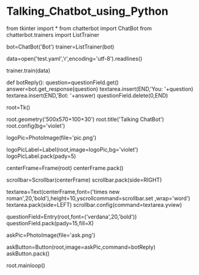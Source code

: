 # Talking_Chatbot_using_Python
from tkinter import *
from chatterbot import ChatBot
from chatterbot.trainers import ListTrainer


bot=ChatBot('Bot')
trainer=ListTrainer(bot)

data=open('test.yaml','r',encoding='utf-8').readlines()

trainer.train(data)

def botReply():
    question=questionField.get()
    answer=bot.get_response(question)
    textarea.insert(END,'You: '+question)
    textarea.insert(END,'Bot: '+answer)
    questionField.delete(0,END)



root=Tk()

root.geometry('500x570+100+30')
root.title('Talking ChatBot')
root.config(bg='violet')

logoPic=PhotoImage(file='pic.png')

logoPicLabel=Label(root,image=logoPic,bg='violet')
logoPicLabel.pack(pady=5)

centerFrame=Frame(root)
centerFrame.pack()

scrollbar=Scrollbar(centerFrame)
scrollbar.pack(side=RIGHT)

textarea=Text(centerFrame,font=('times new roman',20,'bold'),height=10,yscrollcommand=scrollbar.set
              ,wrap='word')
textarea.pack(side=LEFT)
scrollbar.config(command=textarea.yview)

questionField=Entry(root,font=('verdana',20,'bold'))
questionField.pack(pady=15,fill=X)

askPic=PhotoImage(file='ask.png')


askButton=Button(root,image=askPic,command=botReply)
askButton.pack()

root.mainloop()
